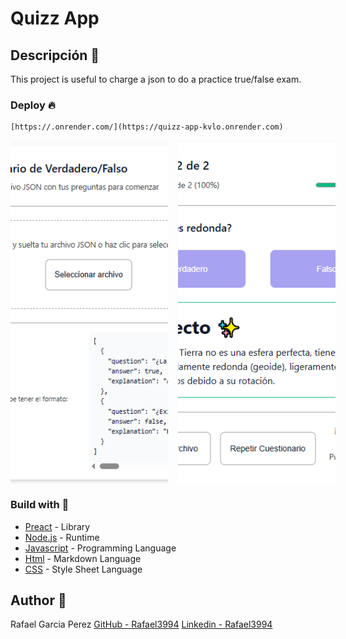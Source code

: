 # Quizz App

## Descripción 📄

This project is useful to charge a json to do a practice true/false exam.

### Deploy 🔥
```
[https://.onrender.com/](https://quizz-app-kvlo.onrender.com)
```

<div style="display: flex; gap: 1rem;">
  <img src="./public/img-readme/screenshot-init.png" alt="Page onload" style="height: 550px; width: 50%; object-fit: cover;" />
  <img src="./public/img-readme/screenshot-result.png" alt="Page quizz" style="height: 550px; width: 50%; object-fit: cover;" />
</div>

### Build with 🔨
* [Preact](https://preactjs.com/) - Library
* [Node.js](https://nodejs.org/es/) - Runtime
* [Javascript]() - Programming Language
* [Html](https://html.com/) - Markdown Language
* [CSS](https://www.w3.org/Style/CSS/Overview.en.html) -  Style Sheet Language

## Author 👑
Rafael Garcia Perez
[GitHub - Rafael3994](https://github.com/Rafael3994)
[Linkedin - Rafael3994](https://www.linkedin.com/in/rafael3994/)